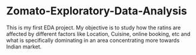 # Zomato-Exploratory-Data-Analysis
This is my first EDA project. 
My objective is to study how the ratins are affected by different factors like Location, Cuisine, online booking, etc and what is specifically dominating in an area concentrating more towards Indian market.
